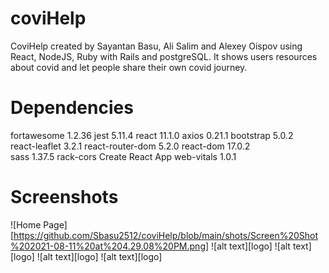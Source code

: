 # coviHelp

CoviHelp created by Sayantan Basu, Ali Salim and Alexey Oispov using React, NodeJS, Ruby with Rails and postgreSQL. It shows users resources about covid and let people share their own covid journey.

# Dependencies

fortawesome 1.2.36
jest 5.11.4
react 11.1.0
axios 0.21.1
bootstrap 5.0.2   
react-leaflet 3.2.1
react-router-dom 5.2.0
react-dom 17.0.2  
sass 1.37.5 
rack-cors 
Create React App
web-vitals 1.0.1

# Screenshots

![Home Page][https://github.com/Sbasu2512/coviHelp/blob/main/shots/Screen%20Shot%202021-08-11%20at%204.29.08%20PM.png]
![alt text][logo]
![alt text][logo]
![alt text][logo]
![alt text][logo]


